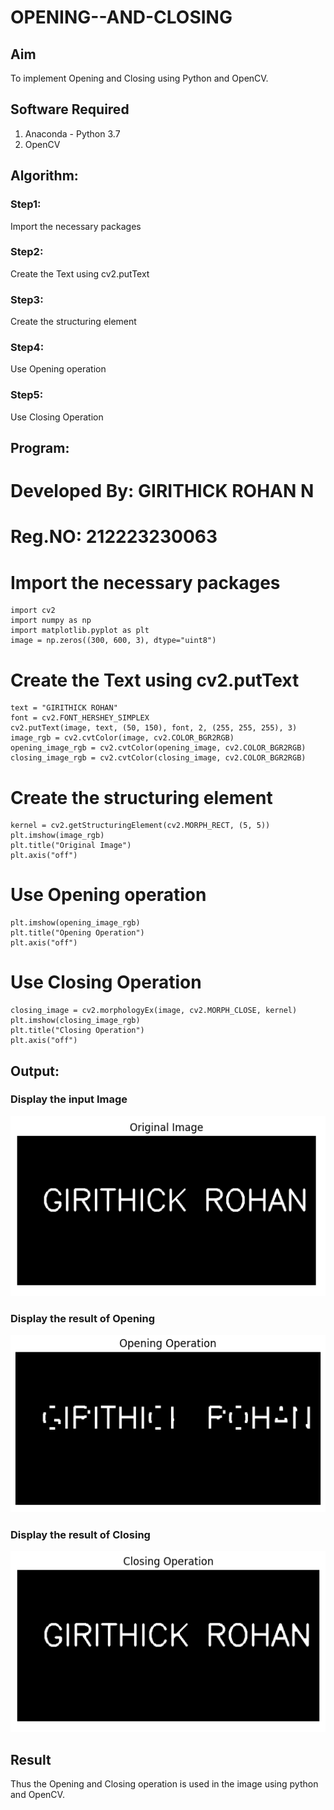 # OPENING--AND-CLOSING
## Aim
To implement Opening and Closing using Python and OpenCV.

## Software Required
1. Anaconda - Python 3.7
2. OpenCV
## Algorithm:
### Step1:
Import the necessary packages
### Step2:
Create the Text using cv2.putText
### Step3:
Create the structuring element
### Step4:
Use Opening operation
### Step5:
Use Closing Operation
 
## Program:
# Developed By: GIRITHICK ROHAN N

# Reg.NO: 212223230063

# Import the necessary packages
``` 
import cv2
import numpy as np
import matplotlib.pyplot as plt
image = np.zeros((300, 600, 3), dtype="uint8")
```
# Create the Text using cv2.putText
```
text = "GIRITHICK ROHAN"
font = cv2.FONT_HERSHEY_SIMPLEX
cv2.putText(image, text, (50, 150), font, 2, (255, 255, 255), 3)
image_rgb = cv2.cvtColor(image, cv2.COLOR_BGR2RGB)
opening_image_rgb = cv2.cvtColor(opening_image, cv2.COLOR_BGR2RGB)
closing_image_rgb = cv2.cvtColor(closing_image, cv2.COLOR_BGR2RGB)
```
# Create the structuring element
```
kernel = cv2.getStructuringElement(cv2.MORPH_RECT, (5, 5))
plt.imshow(image_rgb)
plt.title("Original Image")
plt.axis("off")
```
# Use Opening operation
```
plt.imshow(opening_image_rgb)
plt.title("Opening Operation")
plt.axis("off")
```
# Use Closing Operation
```
closing_image = cv2.morphologyEx(image, cv2.MORPH_CLOSE, kernel)
plt.imshow(closing_image_rgb)
plt.title("Closing Operation")
plt.axis("off")
```
## Output:

### Display the input Image

![img](https://raw.githubusercontent.com/Girithickrohan/OPENING--AND-CLOSING/refs/heads/main/1.png)

### Display the result of Opening

![img](https://raw.githubusercontent.com/Girithickrohan/OPENING--AND-CLOSING/refs/heads/main/2.png)

### Display the result of Closing

![img](https://raw.githubusercontent.com/Girithickrohan/OPENING--AND-CLOSING/refs/heads/main/3.png)

## Result
Thus the Opening and Closing operation is used in the image using python and OpenCV.
